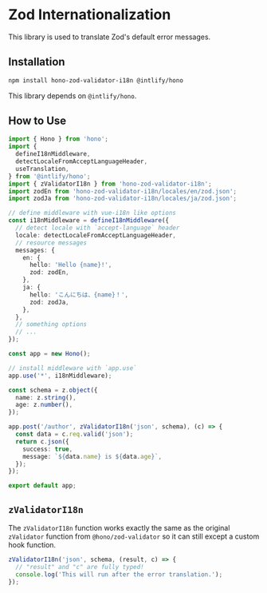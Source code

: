 # Zod Internationalization

This library is used to translate Zod's default error messages.

## Installation

```bash
npm install hono-zod-validator-i18n @intlify/hono
```

This library depends on `@intlify/hono`.

## How to Use

```ts
import { Hono } from 'hono';
import {
  defineI18nMiddleware,
  detectLocaleFromAcceptLanguageHeader,
  useTranslation,
} from '@intlify/hono';
import { zValidatorI18n } from 'hono-zod-validator-i18n';
import zodEn from 'hono-zod-validator-i18n/locales/en/zod.json';
import zodJa from 'hono-zod-validator-i18n/locales/ja/zod.json';

// define middleware with vue-i18n like options
const i18nMiddleware = defineI18nMiddleware({
  // detect locale with `accept-language` header
  locale: detectLocaleFromAcceptLanguageHeader,
  // resource messages
  messages: {
    en: {
      hello: 'Hello {name}!',
      zod: zodEn,
    },
    ja: {
      hello: 'こんにちは、{name}！',
      zod: zodJa,
    },
  },
  // something options
  // ...
});

const app = new Hono();

// install middleware with `app.use`
app.use('*', i18nMiddleware);

const schema = z.object({
  name: z.string(),
  age: z.number(),
});

app.post('/author', zValidatorI18n('json', schema), (c) => {
  const data = c.req.valid('json');
  return c.json({
    success: true,
    message: `${data.name} is ${data.age}`,
  });
});

export default app;
```

## `zValidatorI18n`

The `zValidatorI18n` function works exactly the same as the original `zValidator` function from `@hono/zod-validator` so it can still except a custom hook function.

```ts
zValidatorI18n('json', schema, (result, c) => {
  // "result" and "c" are fully typed!
  console.log('This will run after the error translation.');
});
```
